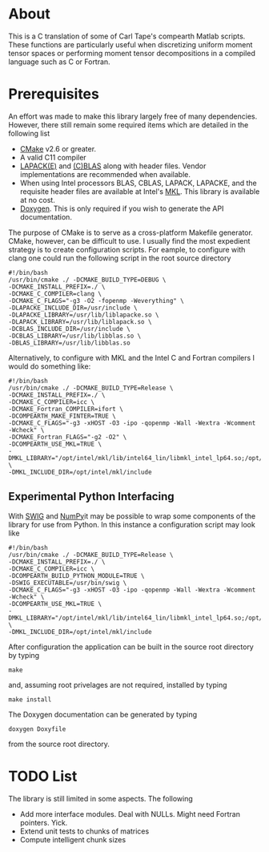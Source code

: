 # About

This is a C translation of some of Carl Tape's compearth Matlab scripts.  These functions are particularly useful when discretizing uniform moment tensor spaces or performing moment tensor decompositions in a compiled language such as C or Fortran.

# Prerequisites

An effort was made to make this library largely free of many dependencies.  However, there still remain some required items which are detailed in the following list

* [CMake](https://cmake.org/) v2.6 or greater.
* A valid C11 compiler
* [LAPACK(E)](http://www.netlib.org/lapack/) and [(C)BLAS](http://www.netlib.org/blas/) along with header files.  Vendor implementations are recommended when available.
* When using Intel processors BLAS, CBLAS, LAPACK, LAPACKE, and the requisite header files are available at Intel's [MKL](https://software.intel.com/en-us/mkl).  This library is available at no cost.
* [Doxygen](http://www.stack.nl/~dimitri/doxygen/).  This is only required if you wish to generate the API documentation.
  
The purpose of CMake is to serve as a cross-platform Makefile generator.  CMake, however, can be difficult to use.  I usually find the most expedient strategy is to create configuration scripts.  For eample, to configure with clang one could run the following script in the root source directory 


    #!/bin/bash
    /usr/bin/cmake ./ -DCMAKE_BUILD_TYPE=DEBUG \
    -DCMAKE_INSTALL_PREFIX=./ \
    -DCMAKE_C_COMPILER=clang \
    -DCMAKE_C_FLAGS="-g3 -O2 -fopenmp -Weverything" \
    -DLAPACKE_INCLUDE_DIR=/usr/include \
    -DLAPACKE_LIBRARY=/usr/lib/liblapacke.so \
    -DLAPACK_LIBRARY=/usr/lib/liblapack.so \
    -DCBLAS_INCLUDE_DIR=/usr/include \
    -DCBLAS_LIBRARY=/usr/lib/libblas.so \
    -DBLAS_LIBRARY=/usr/lib/libblas.so

Alternatively, to configure with MKL and the Intel C and Fortran compilers I would do something like:

    #!/bin/bash
    /usr/bin/cmake ./ -DCMAKE_BUILD_TYPE=Release \
    -DCMAKE_INSTALL_PREFIX=./ \
    -DCMAKE_C_COMPILER=icc \
    -DCMAKE_Fortran_COMPILER=ifort \
    -DCOMPEARTH_MAKE_FINTER=TRUE \
    -DCMAKE_C_FLAGS="-g3 -xHOST -O3 -ipo -qopenmp -Wall -Wextra -Wcomment -Wcheck" \
    -DCMAKE_Fortran_FLAGS="-g2 -O2" \
    -DCOMPEARTH_USE_MKL=TRUE \
    -DMKL_LIBRARY="/opt/intel/mkl/lib/intel64_lin/libmkl_intel_lp64.so;/opt/intel/mkl/lib/intel64_lin/libmkl_sequential.so;/opt/intel/mkl/lib/intel64_lin/libmkl_core.so" \
    -DMKL_INCLUDE_DIR=/opt/intel/mkl/include

## Experimental Python Interfacing

With [SWIG](http://www.swig.org/) and [NumPy](http://www.numpy.org/)it may be possible to wrap some components of the library for use from Python.  In this instance a configuration script may look like

    #!/bin/bash
    /usr/bin/cmake ./ -DCMAKE_BUILD_TYPE=Release \
    -DCMAKE_INSTALL_PREFIX=./ \
    -DCMAKE_C_COMPILER=icc \
    -DCOMPEARTH_BUILD_PYTHON_MODULE=TRUE \
    -DSWIG_EXECUTABLE=/usr/bin/swig \
    -DCMAKE_C_FLAGS="-g3 -xHOST -O3 -ipo -qopenmp -Wall -Wextra -Wcomment -Wcheck" \
    -DCOMPEARTH_USE_MKL=TRUE \
    -DMKL_LIBRARY="/opt/intel/mkl/lib/intel64_lin/libmkl_intel_lp64.so;/opt/intel/mkl/lib/intel64_lin/libmkl_sequential.so;/opt/intel/mkl/lib/intel64_lin/libmkl_core.so;/opt/intel/mkl/lib/intel64_lin/libmkl_mc3.so;/opt/intel/lib/intel64_lin/libmkl_def.so" \
    -DMKL_INCLUDE_DIR=/opt/intel/mkl/include

After configuration the application can be built in the source root directory by typing

    make

and, assuming root privelages are not required, installed by typing 

    make install

The Doxygen documentation can be generated by typing

    doxygen Doxyfile

from the source root directory.

# TODO List

The library is still limited in some aspects.  The following  

* Add more interface modules.  Deal with NULLs.  Might need Fortran pointers.  Yick.
* Extend unit tests to chunks of matrices
* Compute intelligent chunk sizes

